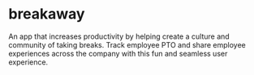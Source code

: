 # breakaway
An app that increases productivity by helping create a culture and community of taking breaks. Track employee PTO and share employee experiences across the company with this fun and seamless user experience.